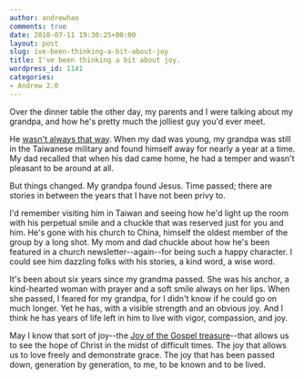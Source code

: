 ```yaml
---
author: andrewhao
comments: true
date: 2010-07-11 19:30:25+00:00
layout: post
slug: ive-been-thinking-a-bit-about-joy
title: I've been thinking a bit about joy.
wordpress_id: 1141
categories:
- Andrew 2.0
---
```


Over the dinner table the other day, my parents and I were talking about my grandpa, and how he's pretty much the jolliest guy you'd ever meet.

He [wasn't always that way](http://www.andrewhao.com/2007/12/27/the-legacies-we-leave/). When my dad was young, my grandpa was still in the Taiwanese military and found himself away for nearly a year at a time. My dad recalled that when his dad came home, he had a temper and wasn't pleasant to be around at all.

But things changed. My grandpa found Jesus. Time passed; there are stories in between the years that I have not been privy to.

I'd remember visiting him in Taiwan and seeing how he'd light up the room with his perpetual smile and a chuckle that was reserved just for you and him. He's gone with his church to China, himself the oldest member of the group by a long shot. My mom and dad chuckle about how he's been featured in a church newsletter--again--for being such a happy character. I could see him dazzling folks with his stories, a kind word, a wise word.

It's been about six years since my grandma passed. She was his anchor, a kind-hearted woman with prayer and a soft smile always on her lips. When she passed, I feared for my grandpa, for I didn't know if he could go on much longer. Yet he has, with a visible strength and an obvious joy. And I think he has years of life left in him to live with vigor, compassion, and joy.

May I know that sort of joy--the [Joy of the Gospel treasure](http://www.desiringgod.org/ResourceLibrary/Articles/ByDate/1995/1539_How_Shall_We_Fight_for_Joy/)--that allows us to see the hope of Christ in the midst of difficult times. The joy that allows us to love freely and demonstrate grace. The joy that has been passed down, generation by generation, to me, to be known and to be lived.
